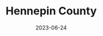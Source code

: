 ---
title: "Hennepin County"
cc-type: county
borders:
  - Ramsey County
date: 2023-06-24
hashtag: hennepin-county
state:
  - Minnesota
tags:
  - County
  - Minnesota
---